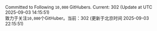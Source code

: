 Committed to Following `10,000` GitHubers. Current: <!-- FOLLOWING_COUNT -->302<!-- FOLLOWING_COUNT --> (Update at UTC <!-- LAST_UPDATED -->2025-09-03 14:15:51<!-- LAST_UPDATED -->)<br>
致力于关注`10,000`个GitHuber。当前：<!-- FOLLOWING_COUNT -->302<!-- FOLLOWING_COUNT --> (更新于北京时间 <!-- LAST_UPDATED_CST -->2025-09-03 22:15:51<!-- LAST_UPDATED_CST -->)
